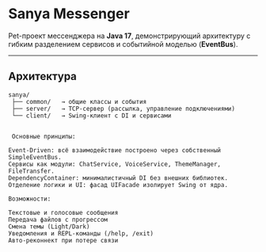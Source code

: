 # Sanya Messenger

Pet-проект мессенджера на **Java 17**, демонстрирующий архитектуру с гибким разделением сервисов и событийной моделью (**EventBus**).

---

## Архитектура

```text
sanya/
 ├── common/   → общие классы и события
 ├── server/   → TCP-сервер (рассылка, управление подключениями)
 └── client/   → Swing-клиент с DI и сервисами


 Основные принципы:

Event-Driven: всё взаимодействие построено через собственный SimpleEventBus.
Сервисы как модули: ChatService, VoiceService, ThemeManager, FileTransfer.
DependencyContainer: минималистичный DI без внешних библиотек.
Отделение логики и UI: фасад UIFacade изолирует Swing от ядра.

Возможности:

Tекстовые и голосовые сообщения
Передача файлов с прогрессом
Смена темы (Light/Dark)
Уведомления и REPL-команды (/help, /exit)
Авто-реконнект при потере связи
